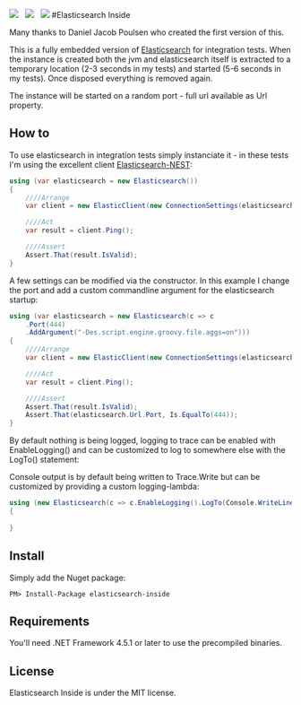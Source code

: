 ![](https://raw.githubusercontent.com/poulfoged/elasticsearch-inside/master/logo.png) &nbsp; ![](https://ci.appveyor.com/api/projects/status/prwp3j290469ntpb/branch/master?svg=true) &nbsp; ![](http://img.shields.io/nuget/v/elasticsearch-inside.svg?style=flat)#Elasticsearch Inside  

Many thanks to Daniel Jacob Poulsen who created the first version of this.

This is a fully embedded version of [Elasticsearch][Elasticsearch] for integration tests. When the instance is created both the jvm and elasticsearch itself is extracted to a temporary location (2-3 seconds in my tests) and started (5-6 seconds in my tests). Once disposed everything is removed again.

The instance will be started on a random port - full url available as Url property.## How to
To use elasticsearch in integration tests simply instanciate it - in these tests I'm using the excellent client [Elasticsearch-NEST][nest]:```c#
using (var elasticsearch = new Elasticsearch())
{
    ////Arrange
    var client = new ElasticClient(new ConnectionSettings(elasticsearch.Url));

    ////Act
    var result = client.Ping();

    ////Assert
    Assert.That(result.IsValid);
}```A few settings can be modified via the constructor. In this example I change the port and add a custom commandline argument for the elasticsearch startup:

```c#
using (var elasticsearch = new Elasticsearch(c => c
    .Port(444)
    .AddArgument("-Des.script.engine.groovy.file.aggs=on")))
{
    ////Arrange
    var client = new ElasticClient(new ConnectionSettings(elasticsearch.Url));

    ////Act
    var result = client.Ping();

    ////Assert
    Assert.That(result.IsValid);
    Assert.That(elasticsearch.Url.Port, Is.EqualTo(444));
}```By default nothing is being logged, logging to trace can be enabled with EnableLogging() and can be customized to log to somewhere else with the LogTo() statement:Console output is by default being written to Trace.Write but can be customized by providing a custom logging-lambda:

```c#
using (new Elasticsearch(c => c.EnableLogging().LogTo(Console.WriteLine)))
{
                
}```## Install

Simply add the Nuget package:

`PM> Install-Package elasticsearch-inside`

## Requirements

You'll need .NET Framework 4.5.1 or later to use the precompiled binaries.

## License

Elasticsearch Inside is under the MIT license. 
[Elasticsearch]: https://www.elastic.co/products/elasticsearch  "Elasticsearch"
[nest]: https://github.com/elastic/elasticsearch-net  "Elasticsearch.Net & NEST"


